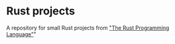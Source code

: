 # Rust projects

A repository for small Rust projects from ["The Rust Programming Language"](https://doc.rust-lang.org/book/)"
